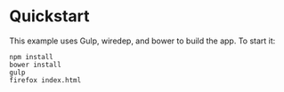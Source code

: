 # Quickstart

This example uses Gulp, wiredep, and bower to build the app. To start it:

    npm install
    bower install
    gulp
    firefox index.html
